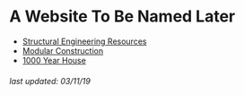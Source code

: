 # A Website To Be Named Later

- [Structural Engineering Resources](/resourcelist.html)
- [Modular Construction](/modular.html)
- [1000 Year House](/1000year.html)

###### *last updated: 03/11/19*